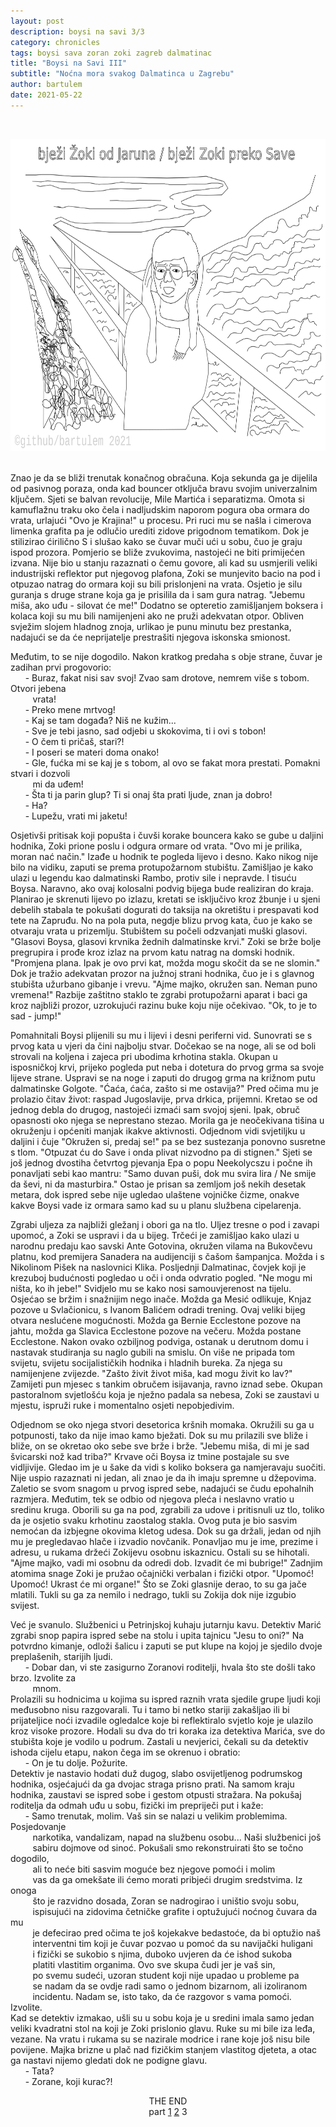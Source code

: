 ```yaml
---
layout: post
description: boysi na savi 3/3
category: chronicles
tags: boysi sava zoran zoki zagreb dalmatinac
title: "Boysi na Savi III"
subtitle: "Noćna mora svakog Dalmatinca u Zagrebu"
author: bartulem
date: 2021-05-22
---
```

<br/>
<p class="text-center">
  <img class="img-custom" alt="bns3" src="/img/boysi-na-savi-3.png" height="500" width="700"/>
</p>
<br/>
Znao je da se bliži trenutak konačnog obračuna. Koja sekunda ga je dijelila od pasivnog poraza, onda kad bouncer otključa bravu svojim univerzalnim ključem. Sjeti se balvan revolucije, Mile Martića i separatizma. Omota si kamuflažnu traku oko čela i nadljudskim naporom pogura oba ormara do vrata, urlajući "Ovo je Krajina!" u procesu. Pri ruci mu se našla i cimerova limenka grafita pa je odlučio urediti zidove prigodnom tematikom. Dok je stilizirao ćirilično S i slušao kako se čuvar muči ući u sobu, čuo je graju ispod prozora. Pomjerio se bliže zvukovima, nastojeći ne biti primijećen izvana. Nije bio u stanju razaznati o čemu govore, ali kad su usmjerili veliki industrijski reflektor put njegovog plafona, Zoki se munjevito bacio na pod i otpuzao natrag do ormara koji su bili prislonjeni na vrata. Osjetio je silu guranja s druge strane koja ga je prisilila da i sam gura natrag. "Jebemu miša, ako uđu - silovat će me!" Dodatno se opteretio zamišljanjem boksera i kolaca koji su mu bili namijenjeni ako ne pruži adekvatan otpor. Obliven svježim slojem hladnog znoja, urlikao je punu minutu bez prestanka, nadajući se da će neprijatelje prestrašiti njegova iskonska smionost.

Međutim, to se nije dogodilo. Nakon kratkog predaha s obje strane, čuvar je zadihan prvi progovorio: <br/>
&nbsp;&nbsp;&nbsp;&nbsp;&nbsp;&nbsp;- Buraz, fakat nisi sav svoj! Zvao sam drotove, nemrem više s tobom. Otvori jebena <br/>
&nbsp;&nbsp;&nbsp;&nbsp;&nbsp;&nbsp;&nbsp;&nbsp;&nbsp;vrata! <br/>
&nbsp;&nbsp;&nbsp;&nbsp;&nbsp;&nbsp;- Preko mene mrtvog! <br/>
&nbsp;&nbsp;&nbsp;&nbsp;&nbsp;&nbsp;- Kaj se tam događa? Niš ne kužim... <br/>
&nbsp;&nbsp;&nbsp;&nbsp;&nbsp;&nbsp;- Sve je tebi jasno, sad odjebi u skokovima, ti i ovi s tobon! <br/>
&nbsp;&nbsp;&nbsp;&nbsp;&nbsp;&nbsp;- O čem ti pričaš, stari?! <br/>
&nbsp;&nbsp;&nbsp;&nbsp;&nbsp;&nbsp;- I poseri se materi doma onako! <br/>
&nbsp;&nbsp;&nbsp;&nbsp;&nbsp;&nbsp;- Gle, fućka mi se kaj je s tobom, al ovo se fakat mora prestati. Pomakni stvari i dozvoli <br/> 
&nbsp;&nbsp;&nbsp;&nbsp;&nbsp;&nbsp;&nbsp;&nbsp;&nbsp;mi da uđem! <br/>
&nbsp;&nbsp;&nbsp;&nbsp;&nbsp;&nbsp;- Šta ti ja parin glup? Ti si onaj šta prati ljude, znan ja dobro! <br/>
&nbsp;&nbsp;&nbsp;&nbsp;&nbsp;&nbsp;- Ha? <br/>
&nbsp;&nbsp;&nbsp;&nbsp;&nbsp;&nbsp;- Lupežu, vrati mi jaketu! <br/>

Osjetivši pritisak koji popušta i čuvši korake bouncera kako se gube u daljini hodnika, Zoki prione poslu i odgura ormare od vrata. "Ovo mi je prilika, moran nać način." Izađe u hodnik te pogleda lijevo i desno. Kako nikog nije bilo na vidiku, zaputi se prema protupožarnom stubištu. Zamišljao je kako ulazi u legendu kao dalmatinski Rambo, protiv sile i nepravde. I tisuću Boysa. Naravno, ako ovaj kolosalni podvig bijega bude realiziran do kraja. Planirao je skrenuti lijevo po izlazu, kretati se isključivo kroz žbunje i u sjeni debelih stabala te pokušati dogurati do taksija na okretištu i prespavati kod tete na Zapruđu. No na pola puta, negdje blizu prvog kata, čuo je kako se otvaraju vrata u prizemlju. Stubištem su počeli odzvanjati muški glasovi. "Glasovi Boysa, glasovi krvnika žednih dalmatinske krvi." Zoki se brže bolje pregrupira i prođe kroz izlaz na prvom katu natrag na domski hodnik. "Promjena plana. Ipak je ovo prvi kat, možda mogu skočit da se ne slomin." Dok je tražio adekvatan prozor na južnoj strani hodnika, čuo je i s glavnog stubišta užurbano gibanje i vrevu. "Ajme majko, okružen san. Neman puno vremena!" Razbije zaštitno staklo te zgrabi protupožarni aparat i baci ga kroz najbliži prozor, uzrokujući razinu buke koju nije očekivao. "Ok, to je to sad - jump!"

Pomahnitali Boysi plijenili su mu i lijevi i desni periferni vid. Sunovrati se s prvog kata u vjeri da čini najbolju stvar. Dočekao se na noge, ali se od boli strovali na koljena i zajeca pri ubodima krhotina stakla. Okupan u isposničkoj krvi, prijeko pogleda put neba i dotetura do prvog grma sa svoje lijeve strane. Uspravi se na noge i zaputi do drugog grma na križnom putu dalmatinske Golgote. "Ćaća, ćaća, zašto si me ostavija?" Pred očima mu je prolazio čitav život: raspad Jugoslavije, prva drkica, prijemni. Kretao se od jednog debla do drugog, nastojeći izmaći sam svojoj sjeni. Ipak, obruč opasnosti oko njega se neprestano stezao. Morila ga je neočekivana tišina u okruženju i općeniti manjak ikakve aktivnosti. Odjednom vidi svjetiljku u daljini i čuje "Okružen si, predaj se!" pa se bez sustezanja ponovno susretne s tlom. "Otpuzat ću do Save i onda plivat nizvodno pa di stignen." Sjeti se još jednog dvostiha četvrtog pjevanja Epa o popu Neekolycszu i počne ih ponavljati sebi kao mantru: "Samo duvan puši, dok mu svira lira / Ne smije da ševi, ni da masturbira." Ostao je prisan sa zemljom još nekih desetak metara, dok ispred sebe nije ugledao ulaštene vojničke čizme, onakve kakve Boysi vade iz ormara samo kad su u planu službena cipelarenja.

Zgrabi uljeza za najbliži gležanj i obori ga na tlo. Uljez tresne o pod i zavapi upomoć, a Zoki se uspravi i da u bijeg. Trčeći je zamišljao kako ulazi u narodnu predaju kao savski Ante Gotovina, okružen vilama na Bukovčevu platnu, kod premijera Sanadera na audijenciji s čašom šampanjca. Možda i s Nikolinom Pišek na naslovnici Klika. Posljednji Dalmatinac, čovjek koji je krezuboj budućnosti pogledao u oči i onda odvratio pogled. "Ne mogu mi ništa, ko ih jebe!" Svidjelo mu se kako nosi samouvjerenost na tijelu. Osjećao se bržim i snažnijim nego inače. Možda ga Mesić odlikuje, Knjaz pozove u Svlačionicu, s Ivanom Balićem odradi trening. Ovaj veliki bijeg otvara neslućene mogućnosti. Možda ga Bernie Ecclestone pozove na jahtu, možda ga Slavica Ecclestone pozove na večeru. Možda postane Ecclestone. Nakon ovako ozbiljnog podviga, ostanak u derutnom domu i nastavak studiranja su naglo gubili na smislu. On više ne pripada tom svijetu, svijetu socijalističkih hodnika i hladnih bureka. Za njega su namijenjene zvijezde. "Zašto živit život miša, kad mogu živit ko lav?" Zamijeti pun mjesec s tankim obručem isijavanja, ravno iznad sebe. Okupan pastoralnom svjetlošću koja je nježno padala sa nebesa, Zoki se zaustavi u mjestu, ispruži ruke i momentalno osjeti nepobjedivim.

Odjednom se oko njega stvori desetorica kršnih momaka. Okružili su ga u potpunosti, tako da nije imao kamo bježati. Dok su mu prilazili sve bliže i bliže, on se okretao oko sebe sve brže i brže. "Jebemu miša, di mi je sad švicarski nož kad triba?" Krvave oči Boysa iz tmine postajale su sve vidljivije. Gledao im je u šake da vidi s koliko boksera ga namjeravaju suočiti. Nije uspio razaznati ni jedan, ali znao je da ih imaju spremne u džepovima. Zaletio se svom snagom u prvog ispred sebe, nadajući se čudu epohalnih razmjera. Međutim, tek se odbio od njegova pleća i neslavno vratio u sredinu kruga. Oborili su ga na pod, zgrabili za udove i pritisnuli uz tlo, toliko da je osjetio svaku krhotinu zaostalog stakla. Ovog puta je bio sasvim nemoćan da izbjegne okovima kletog udesa. Dok su ga držali, jedan od njih mu je pregledavao hlače i izvadio novčanik. Ponavljao mu je ime, prezime i adresu, u rukama držeći Zokijevu osobnu iskaznicu. Ostali su se hihotali. "Ajme majko, vadi mi osobnu da odredi dob. Izvadit će mi bubrige!" Zadnjim atomima snage Zoki je pružao očajnički verbalan i fizički otpor. "Upomoć! Upomoć! Ukrast će mi organe!" Što se Zoki glasnije derao, to su ga jače mlatili. Tukli su ga za nemilo i nedrago, tukli su Zokija dok nije izgubio svijest.

Već je svanulo. Službenici u Petrinjskoj kuhaju jutarnju kavu. Detektiv Marić zgrabi snop papira ispred sebe na stolu i upita tajnicu "Jesu to oni?" Na potvrdno kimanje, odloži šalicu i zaputi se put klupe na kojoj je sjedilo dvoje preplašenih, starijih ljudi. <br/>
&nbsp;&nbsp;&nbsp;&nbsp;&nbsp;&nbsp;- Dobar dan, vi ste zasigurno Zoranovi roditelji, hvala što ste došli tako brzo. Izvolite za <br/>
&nbsp;&nbsp;&nbsp;&nbsp;&nbsp;&nbsp;&nbsp;&nbsp;&nbsp;mnom. <br/>
Prolazili su hodnicima u kojima su ispred raznih vrata sjedile grupe ljudi koji međusobno nisu razgovarali. Tu i tamo bi netko stariji zakašljao ili bi prijateljice noći izvadile ogledalce koje bi reflektiralo svjetlo koje je ulazilo kroz visoke prozore. Hodali su dva do tri koraka iza detektiva Marića, sve do stubišta koje je vodilo u podrum. Zastali u nevjerici, čekali su da detektiv ishoda cijelu etapu, nakon čega im se okrenuo i obratio: <br/>
&nbsp;&nbsp;&nbsp;&nbsp;&nbsp;&nbsp;- On je tu dolje. Požurite. <br/>
Detektiv je nastavio hodati duž dugog, slabo osvijetljenog podrumskog hodnika, osjećajući da ga dvojac straga prisno prati. Na samom kraju hodnika, zaustavi se ispred sobe i gestom otpusti stražara. Na pokušaj roditelja da odmah uđu u sobu, fizički im prepriječi put i kaže: <br/>
&nbsp;&nbsp;&nbsp;&nbsp;&nbsp;&nbsp;- Samo trenutak, molim. Vaš sin se nalazi u velikim problemima. Posjedovanje <br/>
&nbsp;&nbsp;&nbsp;&nbsp;&nbsp;&nbsp;&nbsp;&nbsp;&nbsp;narkotika, vandalizam, napad na službenu osobu... Naši službenici još <br/>
&nbsp;&nbsp;&nbsp;&nbsp;&nbsp;&nbsp;&nbsp;&nbsp;&nbsp;sabiru dojmove od sinoć. Pokušali smo rekonstruirati što se točno dogodilo, <br/>
&nbsp;&nbsp;&nbsp;&nbsp;&nbsp;&nbsp;&nbsp;&nbsp;&nbsp;ali to neće biti sasvim moguće bez njegove pomoći i molim <br/>
&nbsp;&nbsp;&nbsp;&nbsp;&nbsp;&nbsp;&nbsp;&nbsp;&nbsp;vas da ga omekšate ili ćemo morati pribjeći drugim sredstvima. Iz onoga <br/>
&nbsp;&nbsp;&nbsp;&nbsp;&nbsp;&nbsp;&nbsp;&nbsp;&nbsp;što je razvidno dosada, Zoran se nadrogirao i uništio svoju sobu, <br/>
&nbsp;&nbsp;&nbsp;&nbsp;&nbsp;&nbsp;&nbsp;&nbsp;&nbsp;ispisujući na zidovima četničke grafite i optužujući noćnog čuvara da mu <br/>
&nbsp;&nbsp;&nbsp;&nbsp;&nbsp;&nbsp;&nbsp;&nbsp;&nbsp;je defecirao pred očima te još kojekakve bedastoće, da bi optužio naš <br/>
&nbsp;&nbsp;&nbsp;&nbsp;&nbsp;&nbsp;&nbsp;&nbsp;&nbsp;interventni tim koji je čuvar pozvao u pomoć da su navijački huligani <br/>
&nbsp;&nbsp;&nbsp;&nbsp;&nbsp;&nbsp;&nbsp;&nbsp;&nbsp;i fizički se sukobio s njima, duboko uvjeren da će ishod sukoba <br/>
&nbsp;&nbsp;&nbsp;&nbsp;&nbsp;&nbsp;&nbsp;&nbsp;&nbsp;platiti vlastitim organima. Ovo sve skupa čudi jer je vaš sin, <br/>
&nbsp;&nbsp;&nbsp;&nbsp;&nbsp;&nbsp;&nbsp;&nbsp;&nbsp;po svemu sudeći, uzoran student koji nije upadao u probleme pa <br/>
&nbsp;&nbsp;&nbsp;&nbsp;&nbsp;&nbsp;&nbsp;&nbsp;&nbsp;se nadam da se ovdje radi samo o jednom bizarnom, ali izoliranom <br/>
&nbsp;&nbsp;&nbsp;&nbsp;&nbsp;&nbsp;&nbsp;&nbsp;&nbsp;incidentu. Nadam se, isto tako, da će razgovor s vama pomoći. Izvolite. <br/>
Kad se detektiv izmakao, ušli su u sobu koja je u sredini imala samo jedan veliki kvadratni stol na koji je Zoki prislonio glavu. Ruke su mi bile iza leđa, vezane. Na vratu i rukama su se nazirale modrice i rane koje još nisu bile povijene. Majka brizne u plač nad fizičkim stanjem vlastitog djeteta, a otac ga nastavi nijemo gledati dok ne podigne glavu. <br/>
&nbsp;&nbsp;&nbsp;&nbsp;&nbsp;&nbsp;- Tata? <br/>
&nbsp;&nbsp;&nbsp;&nbsp;&nbsp;&nbsp;- Zorane, koji kurac?! <br/>

<center>THE END</center>
<center>part <a href="https://bartulem.github.io/thoughts/2021/05/09/bartulem-boysi-na-savi/">1</a> <a href="https://bartulem.github.io/thoughts/2021/05/15/bartulem-boysi-na-savi-2/">2</a> 3</center>

